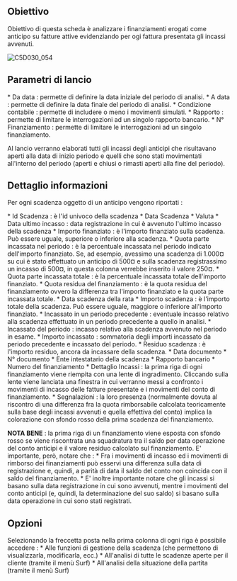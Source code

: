 ## Obiettivo
Obiettivo di questa scheda è analizzare i finanziamenti  erogati come anticipo su fatture attive evidenziando per ogi fattura presentata gli incassi avvenuti.

![C5D030_054](http://localhost:3000/immagini/MBDOC_SCH-C5D030_ANT/C5D030_054.png)
## Parametri di lancio

\* Da data :  permette di definire la data iniziale del periodo di analisi.
\* A data :  permette di definire la data finale del periodo di analisi.
\* Condizione contabile :  permette di includere o meno i movimenti simulati.
\* Rapporto :  permette di limitare le interrogazioni ad un singolo rapporto bancario.
\* N° Finanziamento :  permette di limitare le interrogazioni ad un singolo finanziamento.

Al lancio verranno elaborati tutti gli incassi degli anticipi che risultavano aperti alla data di inizio periodo e quelli che sono stati movimentati all'interno del periodo (aperti e chiusi o rimasti aperti alla fine del periodo).

## Dettaglio informazioni

Per ogni scadenza oggetto di un anticipo vengono riportati : 

\* Id Scadenza :  è l'id univoco della scadenza
\* Data Scadenza
\* Valuta
\* Data ultimo incasso :  data registrazione in cui è avvenuto l'ultimo incasso della scadenza
\* Importo finanziato :  è l'importo finanziato sulla scadenza. Può essere uguale, superiore o inferiore alla scadenza.
\* Quota parte incassata nel periodo :  è la percentuale incassata nel periodo indicato dell'importo finanziato. Se, ad esempio, avessimo una scadenza di 1.000¤ su cui è stato effettuato un anticipo di 500¤ e sulla scadenza registrassimo un incasso di 500¤, in questa colonna verrebbe inserito il valore 250¤.
\* Quota parte incassata totale :  è la percentuale incassata totale dell'importo finanziato.
\* Quota residua del finanziamento :  è la quota residua del finanziamento ovvero la differenza tra l'importo finanziato e la quota parte incassata totale.
\* Data scadenza della rata
\* Importo scadenza :  è l'importo totale della scadenza. Può essere uguale, maggiore o inferiore all'importo finanziato.
\* Incassato in un periodo precedente :  eventuale incasso relativo alla scadenza effettuato in un periodo precedente a quello in analisi.
\* Incassato del periodo :  incasso relativo alla scadenza avvenuto nel periodo in esame.
\* Importo incassato :  sommatoria degli importi incassato da periodo precedente e incassato del periodo.
\* Residuo scadenza :  è l'importo residuo, ancora da incassare della scadenza.
\* Data documento
\* N° documento
\* Ente intestatario della scadenza
\* Rapporto bancario
\* Numero del finanziamento
\* Dettaglio Incassi :  la prima riga di ogni finanziamento viene riempita con una lente di ingradimento. Cliccando sulla lente viene lanciata una finestra in cui verranno messi a confronto i movimenti di incasso delle fatture presentate e i movimenti del conto di finanziamento.
\* Segnalazioni :  la loro presenza (normalmente dovuta al riscontro di una differenza fra la quota rimborsabile calcolata teoricamente sulla base degli incassi avvenuti e quella effettiva del conto) implica la colorazione con sfondo rosso della prima scadenza del finanziamento.

**NOTA BENE** :  la prima riga di un finanziamento viene esposta con sfondo rosso se viene riscontrata una squadratura tra il saldo per data operazione del conto anticipi e il valore residuo calcolato sul finanziamento. E' importante, però, notare che : 
\* Fra i movimenti di incasso ed i movimenti di rimborso dei finanziamenti può esservi una differenza sulla data di registrazione e, quindi, a parità di data il saldo del conto non coincida con il saldo del finanziamento.
\* E' inoltre importante notare che gli incassi si basano sulla data registrazione in cui sono avvenuti, mentre i movimenti del conto anticipi (e, quindi, la determinazione del suo saldo) si basano sulla data operazione in cui sono stati registrati.

## Opzioni
Selezionando la freccetta posta nella prima colonna di ogni riga è possibile accedere : 
 \* Alle funzioni di gestione della scadenza (che permettono di visualizzarla, modificarla, ecc.)
 \* All'analisi di tutte le scadenze aperte per il cliente (tramite il menù Surf)
 \* All'analisi della situazione della partita (tramite il menù Surf)
